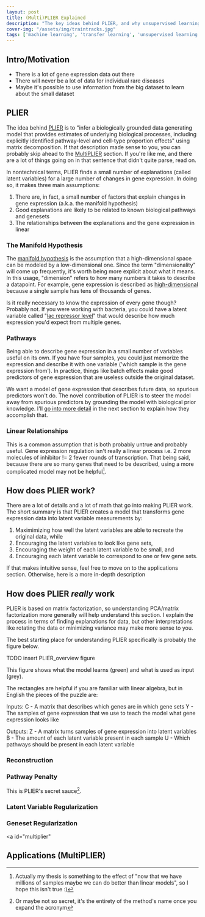 ```yaml
---
layout: post
title: (Multi)PLIER Explained
description: "The key ideas behind PLIER, and why unsupervised learning makes sense in transcriptomics"
cover-img: "/assets/img/traintracks.jpg"
tags: ['machine learning', 'transfer learning', 'unsupervised learning']
---
```


## Intro/Motivation
- There is a lot of gene expression data out there
- There will never be a lot of data for individual rare diseases 
- Maybe it's possible to use information from the big dataset to learn about the small dataset

## PLIER
The idea behind [PLIER](https://www.nature.com/articles/s41592-019-0456-1) is to "infer a biologically grounded data generating model that provides estimates of underlying biological processes, including explicitly identified pathway-level and cell-type proportion effects" using matrix decomposition.
If that description made sense to you, you can probably skip ahead to the [MultiPLIER](#multiplier) section.
If you're like me, and there are a lot of things going on in that sentence that didn't quite parse, read on.

In nontechnical terms, PLIER finds a small number of explanations (called latent variables) for a large number of changes in gene expression.
In doing so, it makes three main assumptions:
1) There are, in fact, a small number of factors that explain changes in gene expression (a.k.a. the manifold hypothesis)
2) Good explanations are likely to be related to known biological pathways and genesets
3) The relationships between the explanations and the gene expression in linear

<a id="manifold"></a>
### The Manifold Hypothesis
The [manifold hypothesis](https://deepai.org/machine-learning-glossary-and-terms/manifold-hypothesis) is the assumption that a high-dimensional space can be modeled by a low-dimensional one.
Since the term "dimensionality" will come up frequently, it's worth being more explicit about what it means.
In this usage, "dimension" refers to how many numbers it takes to describe a datapoint.
For example, gene expression is described as [high-dimensional](https://www.ncbi.nlm.nih.gov/pmc/articles/PMC6989881/) because a single sample has tens of thousands of genes.

Is it really necessary to know the expression of every gene though? 
Probably not.
If you were working with bacteria, you could have a latent variable called "[lac repressor level](https://www.ncbi.nlm.nih.gov/pmc/articles/PMC2776167/#Sec2title)" that would describe how much expression you'd expect from multiple genes.

### Pathways
Being able to describe gene expression in a small number of variables useful on its own.
If you have four samples, you could just memorize the expression and describe it with one variable ('which sample is the gene expression from').
In practice, things like batch effects make good predictors of gene expression that are useless outside the original dataset.

We want a model of gene expression that describes future data, so spurious predictors won't do.
The novel contribution of PLIER is to steer the model away from spurious predictors by grounding the model with biological prior knowledge.
I'll [go into more detail](#pathway) in the next section to explain how they accomplish that.

### Linear Relationships
This is a common assumption that is both probably untrue and probably useful.
Gene expression regulation isn't really a linear process i.e. 2 more molecules of inhibitor != 2 fewer rounds of transcription.
That being said, because there are so many genes that need to be described, using a more complicated model may not be helpful[^thesis].

## How does PLIER work?
There are a lot of details and a lot of math that go into making PLIER work.
The short summary is that PLIER creates a model that transforms gene expression data into latent variable measurements by:

1. Maximimizing how well the latent variables are able to recreate the original data, while
2. Encouraging the latent variables to look like gene sets,
3. Encouraging the weight of each latent variable to be small, and
4. Encouraging each latent variable to correspond to one or few gene sets.

If that makes intuitive sense, feel free to move on to the applications section.
Otherwise, here is a more in-depth description

## How does PLIER _really_ work
PLIER is based on matrix factorization, so understanding PCA/matrix factorization more generally will help understand this section.
I explain the process in terms of finding explanations for data, but other interpretations like rotating the data or minimizing variance may make more sense to you.

The best starting place for understanding PLIER specifically is probably the figure below.

TODO insert PLIER_overview figure

This figure shows what the model learns (green) and what is used as input (grey).

The rectangles are helpful if you are familiar with linear algebra, but in English the pieces of the puzzle are:

Inputs:
C - A matrix that describes which genes are in which gene sets
Y - The samples of gene expression that we use to teach the model what gene expression looks like

Outputs:
Z - A matrix turns samples of gene expression into latent variables 
B - The amount of each latent variable present in each sample
U - Which pathways should be present in each latent variable

### Reconstruction

### Pathway Penalty
This is PLIER's secret sauce[^title].

### Latent Variable Regularization

### Geneset Regularization

<a id="multiplier"
## Applications (MultiPLIER)

[^thesis]: Actually my thesis is something to the effect of "now that we have millions of samples maybe we can do better than linear models", so I hope this isn't true :)
[^title]: Or maybe not so secret, it's the entirety of the method's name once you expand the acronym
